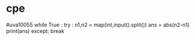 # cpe
#uva10055
while True :
	try :
		n1,n2 = map(int,input().split())
		ans = abs(n2-n1)
		print(ans)
	except:
		break
